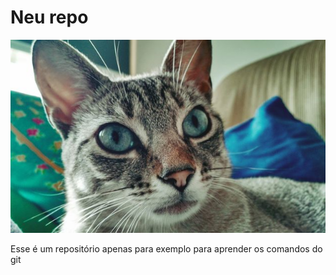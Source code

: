 # Neu repo

![imagem](/gato.jpg)

Esse é um repositório apenas para exemplo para aprender os comandos do git
